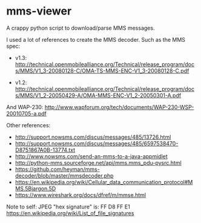 # mms-viewer
A crappy python script to download/parse MMS messages.

I used a lot of references to create the MMS decoder.
Such as the MMS spec:
 - v1.3: http://technical.openmobilealliance.org/Technical/release_program/docs/MMS/V1_3-20080128-C/OMA-TS-MMS-ENC-V1_3-20080128-C.pdf

- v1.2: http://technical.openmobilealliance.org/Technical/release_program/docs/MMS/V1_2-20050429-A/OMA-MMS-ENC-V1_2-20050301-A.pdf

And WAP-230: http://www.wapforum.org/tech/documents/WAP-230-WSP-20010705-a.pdf

Other references:
- http://support.nowsms.com/discus/messages/485/13726.html
- http://support.nowsms.com/discus/messages/485/6597538470-D8751867A0B-13774.txt
- http://www.nowsms.com/send-an-mms-to-a-java-appmidlet
- http://python-mms.sourceforge.net/api/mms.mms_pdu-pysrc.html
- https://github.com/heyman/mms-decoder/blob/master/mmsdecoder.php
- https://en.wikipedia.org/wiki/Cellular_data_communication_protocol#MMS.5Bjargon.5D
- https://www.wireshark.org/docs/dfref/m/mmse.html

Note to self: JPEG "hex signature" is: FF D8 FF E1
https://en.wikipedia.org/wiki/List_of_file_signatures

